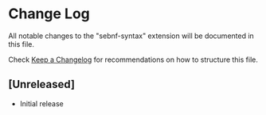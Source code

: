 # Change Log

All notable changes to the "sebnf-syntax" extension will be documented in this file.

Check [Keep a Changelog](http://keepachangelog.com/) for recommendations on how to structure this file.

## [Unreleased]

- Initial release